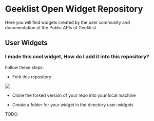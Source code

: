 # Geeklist Open Widget Repository

Here you will find widgets created by the user community and documentation of the Public APIs of Geekli.st

## User Widgets

### I made this cool widget, How do I add it into this repository?

Follow these steps:

- Fork this repository:

<img src="http://a.yfrog.com/img644/2878/aeqp.png" />

- Clone the forked version of your repo into your local machine

- Create a folder for your widget in the directory user-widgets

TODO:



